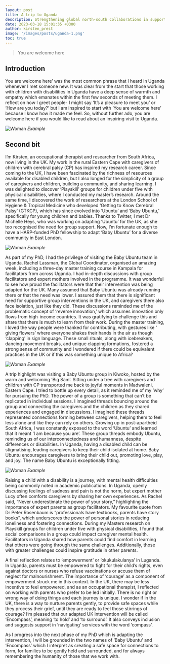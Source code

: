 ```yaml
---
layout: post
title: A trip to Uganda
description: Strengthening global north-south collaborations in supporting caregivers of children with disabilities
date: 2023-03-18 15:01:35 +0300
author: kirsten_prest
image: '/images/posts/uganda-1.png'
toc: true
---
```


> You are welcome here

## Introduction

You are welcome here’ was the most common phrase that I heard in Uganda whenever I met someone new. It was clear from the start that those working with children with disabilities in Uganda have a deep sense of warmth and empathy which emanates within the first few seconds of meeting them. I reflect on how I greet people- I might say ‘It’s a pleasure to meet you’ or ‘How are you today?’ but I am inspired to start with ‘You are welcome here’ because I know how it made me feel. So, without further ado, you are welcome here if you would like to read about an inspiring visit to Uganda.

![Woman]({{site.baseurl}}/images/posts/uganda-2.png)
*Example*

## Second bit

I’m Kirsten, an occupational therapist and researcher from South Africa, now living in the UK. My work in the rural Eastern Cape with caregivers of children with cerebral palsy (CP) has inspired my research career. Since coming to the UK, I have been fascinated by the richness of resources available for disabled children, but I also longed for the simplicity of a group of caregivers and children, building a community, and sharing learning. I was delighted to discover ‘Playskill’ groups for children under five with physical disabilities, where I conducted my master’s research. Around the same time, I discovered the work of researchers at the London School of Hygiene & Tropical Medicine who developed ‘Getting to Know Cerebral Palsy’ (GTKCP), which has since evolved into ‘Ubuntu’ and ‘Baby Ubuntu,’ specifically for young children and babies. Thanks to Twitter, I met Dr Michelle Heys, who was working on adapting ‘Ubuntu’ for the UK, as she too recognised the need for group support. Now, I’m fortunate enough to have a HARP-funded PhD fellowship to adapt ‘Baby Ubuntu’ for a diverse community in East London.

![Woman]({{site.baseurl}}/images/posts/uganda-3.png)
*Example*

As part of my PhD, I had the privilege of visiting the Baby Ubuntu team in Uganda. Rachel Lassman, the Global Coordinator, organised an amazing week, including a three-day master training course in Kampala for facilitators from across Uganda. I had in-depth discussions with group facilitators and expert mothers involved in the programme. It was wonderful to see how proud the facilitators were that their intervention was being adapted for the UK. Many assumed that Baby Ubuntu was already running there or that the need was lower. I assured them that there is significant need for supportive group interventions in the UK, and caregivers there also face isolation, just like they did. These discussions  reminded me of the problematic concept of ‘reverse innovation,’ which assumes innovation only flows from high-income countries. It was gratifying to challenge this and share that there is much to learn from their work. During the master training, I loved the way people were thanked for contributing, with gestures like ‘ giving flowers’ where everyone shakes their hands in the air as though ‘clapping’ in sign language. These small rituals, along with icebreakers, dancing movement breaks, and unique clapping formations, fostered a strong sense of community and I wondered if there could be equivalent practices in the UK or if this was something unique to Africa?

![Woman]({{site.baseurl}}/images/posts/uganda-4.png)
*Example*

A trip highlight was visiting a Baby Ubuntu group in Kiwoko, hosted by the warm and welcoming ‘Big Sam’. Sitting under a tree with caregivers and children with CP transported me back to joyful moments in Madwaleni, Eastern Cape. I tried to bottle up every detail, as it reminded me of my ‘why’ for pursuing the PhD. The power of a group is something that can’t be replicated in individual sessions. I imagined threads bouncing around the group and connecting the caregivers and the children as they shared experiences and engaged in discussions. I imagined these threads represented connections forming between caregivers, helping them to feel less alone and like they can rely on others. Growing up in post-apartheid South Africa, I was constantly exposed to the word ‘Ubuntu’ and learned that it meant ‘I am because you are’. These group threads embody Ubuntu, reminding us of our interconnectedness and humanness, despite differences or disabilities. In Uganda, having a disabled child can be stigmatising, leading caregivers to keep their child isolated at home. Baby Ubuntu encourages caregivers to bring their child out, promoting love, play, and joy. The name Baby Ubuntu is exceptionally fitting.

![Woman]({{site.baseurl}}/images/posts/uganda-5.png)
*Example*

Raising a child with a disability is a journey, with mental health difficulties being commonly noted in academic publications. In Uganda, openly discussing feelings of sadness and pain is not the norm, but expert mother Lucy often comforts caregivers by sharing her own experiences. As Rachel said, “Never underestimate the power of your story,” highlighting the importance of expert parents as group facilitators. My favourite quote from Dr Peter Rosenbaum is “professionals have textbooks, parents have story books”, which underscores the power of personal stories in reducing loneliness and fostering connections. During my Masters research on Playskill groups for children under five with physical disabilities, I found that social comparisons in a group could impact caregiver mental health. Facilitators in Uganda shared how parents could find comfort in learning that others were going through the same challenges. Additionally, those with greater challenges could inspire gratitude in other parents.

A final reflection relates to ‘empowerment’ or ‘okukulakulanya’ in Luganda. In Uganda, parents must be empowered to fight for their child’s rights, even against doctors or nurses who refuse vaccinations or accuse them of neglect for malnourishment. The importance of ‘courage’ as a component of empowerment struck me in this context. In the UK, there may be less incentive to feel empowered, and as an occupational therapist, I reflected on working with parents who prefer to be led initially. There is no right or wrong way of doing things and each journey is unique. I wonder if in the UK, there is a way to nurture parents gently, to provide safe spaces while they process their grief, until they are ready to feel those stirrings of courage? I’m pleased that our adapted UK intervention will be called ‘Encompass’, meaning ‘to hold’ and ‘to surround’. It also conveys inclusion and suggests support in ‘navigating’ services with the word ‘compass’.

As I progress into the next phase of my PhD which is adapting the intervention, I will be grounded in the two names of ‘Baby Ubuntu’ and ‘Encompass’ which I interpret as creating a safe space for connections to form, for families to be gently held and surrounded, and for always remembering the humanity of those that we work with.